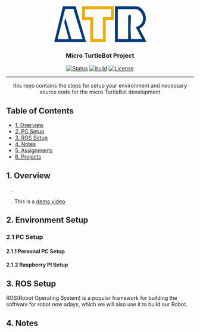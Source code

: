 <p align="center">
  <a href="" rel="noopener">
 <img src="resources/images/ATR-logo.gif" alt="ATR"></a>
</p>

<h3 align="center">Micro TurtleBot Project</h3>

<div align="center">

  [![Status](https://img.shields.io/badge/status-active-success.svg)]() 
  [![build](https://img.shields.io/badge/build-melodic-green)]()
  [![License](https://img.shields.io/badge/license-MIT-blue.svg)](/LICENSE)

</div>

---

<p align="center"> this repo contains the steps for setup your environment and necessary source code for the micro TurtleBot development
</p>


## Table of Contents
+ [1. Overview](#overview)
+ [2. PC Setup](#pc_setup)
+ [3. ROS Setup](#ros_setup)
+ [4. Notes](#notes)
+ [5. Assignments](#assignments)
+ [6. Projects](#projects)


## 1. Overview <a name = "overview"></a>
&emsp;.

&emsp;. This is a [demo video](https://youtu.be/F-Cr1E8kr7c ) 


## 2. Environment Setup <a name = "pc_setup"></a>
### 2.1 PC Setup
#### 2.1.1 Personal PC Setup

#### 2.1.2 Raspberry PI Setup

## 3. ROS Setup <a name = "ros_setup"></a>
ROS(Robot Operating System) is a popular framework for building the software for robot now adays, which we will also use it to build our Robot.

## 4. Notes <a name = "notes"></a>
